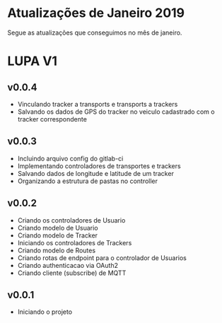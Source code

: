 # Atualizações de Janeiro 2019
Segue as atualizações que conseguimos no mês de janeiro.

# LUPA V1

## v0.0.4
- Vinculando tracker a transports e transports a trackers
- Salvando os dados de GPS do tracker no veiculo cadastrado com o tracker correspondente

## v0.0.3
- Incluindo arquivo config do gitlab-ci
- Implementando controladores de transportes e trackers
- Salvando dados de longitude e latitude de um tracker
- Organizando a estrutura de pastas no controller

## v0.0.2
- Criando os controladores de Usuario
- Criando modelo de Usuario
- Criando modelo de Tracker
- Iniciando os controladores de Trackers
- Criando modelo de Routes
- Criando rotas de endpoint para o controlador de Usuarios
- Criando authenticacao via OAuth2
- Criando cliente (subscribe) de MQTT 

## v0.0.1
- Iniciando o projeto
